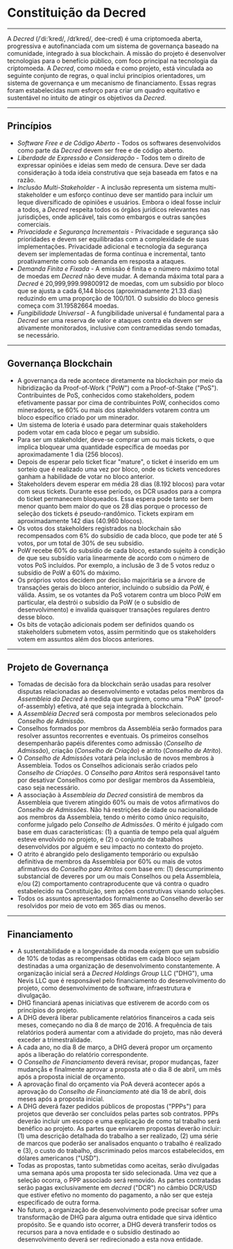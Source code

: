 # <i class="fa fa-gavel"></i> Constituição da Decred

---

A *Decred* (/ˈdi:ˈkred/, /dɪˈkred/, dee-cred) é uma criptomoeda aberta, progressiva e autofinanciada com um sistema de governança baseado na comunidade, integrado à sua blockchain. A missão do projeto é desenvolver tecnologias para o benefício público, com foco principal na tecnologia da criptomoeda. A *Decred*, como moeda e como projeto, está vinculada ao seguinte conjunto de regras, o qual inclui princípios orientadores, um sistema de governança e um mecanismo de financiamento. Essas regras foram estabelecidas num esforço para criar um quadro equitativo e sustentável no intuito de atingir os objetivos da *Decred*.

---

## Princípios

* *Software Free e de Código Aberto* - Todos os softwares desenvolvidos como parte da *Decred* devem ser free e de código aberto.
* *Liberdade de Expressão e Consideração* - Todos tem o direito de expressar opiniões e ideias sem medo de censura. Deve ser dada consideração à toda ideia construtiva que seja baseada em fatos e na razão. 
* *Inclusão Multi-Stakeholder* - A inclusão representa um sistema multi-stakeholder e um esforço contínuo deve ser mantido para incluir um leque diversificado de opiniões e usuários. Embora o ideal fosse incluir a todos, a *Decred* respeita todos os órgãos jurídicos relevantes nas jurisdições, onde aplicável, tais como embargos e outras sanções comerciais. 
* *Privacidade e Segurança Incrementais* - Privacidade e segurança são prioridades e devem ser equilibradas com a complexidade de suas implementações. Privacidade adicional e tecnologia da segurança devem ser implementadas de forma contínua e incremental, tanto proativamente como sob demanda em resposta a ataques.
* *Demanda Finita e Fixada* - A emissão é finita e o número máximo total de moedas em *Decred* não deve mudar. A demanda máxima total para a *Decred* é 20,999,999.99800912 de moedas, com um subsídio por bloco que se ajusta a cada 6,144 blocos (aproximadamente 21.33 dias) reduzindo em uma proporção de 100/101. O subsídio do bloco genesis começa com 31.19582664 moedas.   
* *Fungibilidade Universal* - A fungibilidade universal é fundamental para a *Decred* ser uma reserva de valor e ataques contra ela devem ser ativamente monitorados, inclusive com contramedidas sendo tomadas, se necessário.

---

## Governança Blockchain

* A governança da rede acontece diretamente na blockchain por meio da hibridização da Proof-of-Work ("PoW") com a Proof-of-Stake ("PoS"). Contribuintes de PoS, conhecidos como stakeholders, podem efetivamente passar por cima de contribuintes PoW, conhecidos como mineradores, se 60% ou mais dos stakeholders votarem contra um bloco específico criado por um minerador.
* Um sistema de loteria é usado para determinar quais stakeholders podem votar em cada bloco e pegar um subsídio.
* Para ser um stakeholder, deve-se comprar um ou mais tickets, o que implica bloquear uma quantidade específica de moedas por aproximadamente 1 dia (256 blocos).
* Depois de esperar pelo ticket ficar "mature", o ticket é inserido em um sorteio que é realizado uma vez por bloco, onde os tickets vencedores ganham a habilidade de votar no bloco anterior.  
* Stakeholders devem esperar em média 28 dias (8.192 blocos) para votar com seus tickets. Durante esse período, os DCR usados para a compra do ticket permanecem bloqueados. Essa espera pode tanto ser bem menor quanto bem maior do que os 28 dias porque o processo de seleção dos tickets é pseudo-randômico. Tickets expiram em aproximadamente 142 dias (40.960 blocos).
* Os votos dos stakeholders registrados na blockchain são recompensados com 6% do subsídio de cada bloco, que pode ter até 5 votos, por um total de 30% de seu subsídio.
* PoW recebe 60% do subsídio de cada bloco, estando sujeito à condição de que seu subsídio varia linearmente de acordo com o número de votos PoS incluídos. Por exemplo, a inclusão de 3 de 5 votos reduz o subsídio de PoW a 60% do máximo.
* Os próprios votos decidem por decisão majoritária se a árvore de transações gerais do bloco anterior, incluindo o subsídio da PoW, é válida. Assim, se os votantes da PoS votarem contra um bloco PoW em particular, ela destrói o subsídio da PoW (e o subsídio de desenvolvimento) e invalida quaisquer transações regulares dentro desse bloco.
* Os bits de votação adicionais podem ser definidos quando os stakeholders submetem votos, assim permitindo que os stakeholders votem em assuntos além dos blocos anteriores.

---

## Projeto de Governança

* Tomadas de decisão fora da blockchain serão usadas para resolver disputas relacionadas ao desenvolvimento e votadas pelos membros da *Assembleia da Decred* à medida que surgirem, como uma "PoA" (proof-of-assembly) efetiva, até que seja integrada à blockchain.
* A *Assembléia Decred* será composta por membros selecionados pelo *Conselho de Admissão*.
* Conselhos formados por membros da Assembléia serão formados para resolver assuntos recorrentes e eventuais. Os primeiros conselhos desempenharão papéis diferentes como admissão (*Conselho de Admissão*), criação (*Conselho de Criação*) e atrito (*Conselho de Atrito*).
* O *Conselho de Admissões* votará pela inclusão de novos membros à Assembleia. Todos os Conselhos adicionais serão criados pelo *Conselho de Criações*. O *Conselho para Atritos* será responsável tanto por desativar Conselhos como por desligar membros da Assembleia, caso seja necessário.
* A associação à *Assembleia da Decred* consistirá de membros da Assembleia que tiverem atingido 60% ou mais de votos afirmativos do *Conselho de Admissões*. Não há restrições de idade ou nacionalidade aos membros da Assembleia, tendo o mérito como único requisito, conforme julgado pelo *Conselho de Admissões*. O mérito é julgado com base em duas características: (1) a quantia de tempo pela qual alguém esteve envolvido no projeto, e (2) o conjunto de trabalhos desenvolvidos por alguém e seu impacto no contexto do projeto.
* O atrito é abrangido pelo desligamento temporário ou expulsão definitiva de membros da Assembleia por 60% ou mais de votos afirmativos do *Conselho para Atritos* com base em: (1) descumprimento substancial de deveres por um ou mais Conselhos ou pela Assembleia, e/ou (2) comportamento contraproducente que vá contra o quadro estabelecido na Constituição, sem ações construtivas visando soluções.
* Todos os assuntos apresentados formalmente ao Conselho deverão ser resolvidos por meio de voto em 365 dias ou menos.

---

## Financiamento

* A sustentabilidade e a longevidade da moeda exigem que um subsídio de 10% de todas as recompensas obtidas em cada bloco sejam destinadas a uma organização de desenvolvimento constantemente. A organização inicial será a *Decred Holdings Group* LLC ("DHG"), uma Nevis LLC que é responsável pelo financiamento do desenvolvimento do projeto, como desenvolvimento de software, infraestrutura e divulgação.
* DHG financiará apenas iniciativas que estiverem de acordo com os princípios do projeto.
* A DHG deverá liberar publicamente relatórios financeiros a cada seis meses, começando no dia 8 de março de 2016. A frequência de tais relatórios poderá aumentar com a atividade do projeto, mas não deverá exceder a trimestralidade.
* A cada ano, no dia 8 de março, a DHG deverá propor um orçamento após a liberação do relatório correspondente.
* O *Conselho de Financiamento* deverá revisar, propor mudanças, fazer mudançås e finalmente aprovar a proposta até o dia 8 de abril, um mês após a proposta inicial de orçamento.
* A aprovação final do orçamento via PoA deverá acontecer após a aprovação do *Conselho de Financiamento* até dia 18 de abril, dois meses após a proposta inicial.
* A DHG deverá fazer pedidos públicos de propostas ("PPPs") para projetos que deverão ser concluídos pelas partes sob contratos. PPPs deverão incluir um escopo e uma explicação de como tal trabalho será benéfico ao projeto. As partes que enviarem propostas deverão incluir: (1) uma descrição detalhada do trabalho a ser realizado, (2) uma série de marcos que poderão ser analisados enquanto o trabalho é realizado e (3), o custo do trabalho, discriminado pelos marcos estabelecidos, em dólares americanos ("USD").
* Todas as propostas, tanto submetidas como aceitas, serão divulgadas uma semana após uma proposta ter sido selecionada. Uma vez que a seleção ocorra, o PPP associado será removido. As partes contratadas serão pagas exclusivamente em *decred* ("DCR") no câmbio DCR/USD que estiver efetivo no momento do pagamento, a não ser que esteja especificado de outra forma.  
* No futuro, a organização de desenvolvimento pode precisar sofrer uma transformação de DHG para alguma outra entidade que sirva idêntico propósito. Se e quando isto ocorrer, a DHG deverá transferir todos os recursos para a nova entidade e o subsídio destinado ao desenvolvimento deverá ser redirecionado a esta nova entidade.
